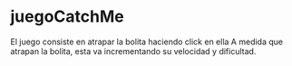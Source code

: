 # juegoCatchMe
El juego consiste en atrapar la bolita haciendo click en ella
A medida que atrapan la bolita, esta va incrementando su velocidad y dificultad.
